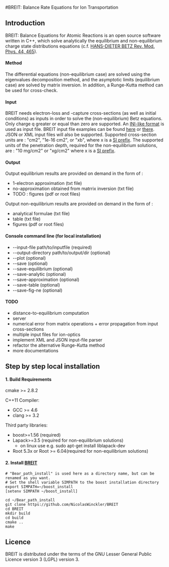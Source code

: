 #BREIT: Balance Rate Equations for Ion Transportation

## Introduction

BREIT: Balance Equations for Atomic Reactions is an open source software written in C++, which solve analytically the equilibrium and non-equilibrium charge state distributions equations (c.f. [HANS-DIETER BETZ Rev. Mod. Phys. 44, 465](http://journals.aps.org/rmp/abstract/10.1103/RevModPhys.44.465)). 
#### Method
The differential equations (non-equilibrium case) are solved using the eigenvalues decomposition method, and the asymptotic limits (equilibrium case) are solved by matrix inversion. In addition, a Runge-Kutta method can be used for cross-check.
#### Input
BREIT needs electron-loss and -capture cross-sections (as well as initial conditions) as inputs in order to solve the (non-equilibrium) Betz equations.
Only charge q greater or equal than zero are supported. 
An [INI-like format](https://en.wikipedia.org/wiki/INI_file) is used as input file. BREIT input file examples can be found [here](https://github.com/NicolasWinckler/BREIT/blob/master/data/input/Example-8lvl-system-bis.txt) or [there](https://github.com/NicolasWinckler/BREIT/blob/master/data/input/Example-15lvl-system.txt). JSON or XML input files will also be supported. Supported cross-section units are : "cm2", "1e-16 cm2", or "xb", where x is a [SI prefix](https://en.wikipedia.org/wiki/Metric_prefix). The supported units of the penetration depth, required for the non-equilibrium solutions, are : "10 mg/cm2" or "xg/cm2" where x is a [SI prefix](https://en.wikipedia.org/wiki/Metric_prefix).
#### Output


Output equilibrium results are provided on demand in the form of :

* 1-electron approximation (txt file)
* no-approximation obtained from matrrix inversion (txt file)
* TODO : figures (pdf or root files)

Output non-equilibrium results are provided on demand in the form of :

* analytical formulae (txt file)
* table (txt file)
* figures (pdf or root files)

#### Console command line (for local installation)

* --input-file path/to/inputfile (required)
* --output-directory path/to/output/dir (optional)
* --plot (optional)
* --save (optional)
* --save-equilibrium (optional)
* --save-analytic (optional)
* --save-approximation (optional)
* --save-table (optional)
* --save-fig-ne (optional)



#### TODO

* distance-to-equilibrium computation
* server 
* numerical error from matrix operations + error propagation from input cross-sections
* multiple input files for ion-optics
* implement XML and JSON input-file parser
* refactor the alternative Runge-Kutta method
* more documentations

## Step by step local installation




#### 1. Build Requirements

cmake >= 2.8.2

C++11 Compiler:

* GCC >= 4.6
* clang >= 3.2

Third party libraries:

* boost>=1.56 (required)
* Lapack>=3.5 (required for non-equilibrium solutions)
    * on linux use e.g. sudo apt-get install liblapack-dev
* Root 5.3x or Root >= 6.04(required for non-equilibrium solutions)

#### 2. Install [BREIT](https://github.com/NicolasWinckler/BREIT)

    # "Bear_path_install" is used here as a directory name, but can be renamed as you want.
    # Set the shell variable SIMPATH to the boost installation directory
    export SIMPATH=~/boost_install
    [setenv SIMPATH ~/boost_install]

    cd ~/Bear_path_install
    git clone https://github.com/NicolasWinckler/BREIT
    cd BREIT
    mkdir build
    cd build
    cmake ..
    make

## Licence 
BREIT is distributed under the terms of the GNU Lesser General Public Licence version 3 (LGPL) version 3.
